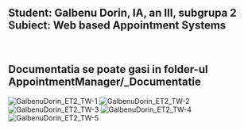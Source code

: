 <h2>
Student: Galbenu Dorin, IA, an III, subgrupa 2 <br/>
Subiect: Web based Appointment Systems
</h2>
<br/>
<h2> Documentatia se poate gasi in folder-ul AppointmentManager/_Documentatie </h2>

![GalbenuDorin_ET2_TW-1](https://user-images.githubusercontent.com/91731551/142015394-e340d500-83f0-48f2-b0c6-077cdd333238.jpg)
![GalbenuDorin_ET2_TW-2](https://user-images.githubusercontent.com/91731551/142015401-7f225b14-7adb-4f04-902e-7b180dd2a138.jpg)
![GalbenuDorin_ET2_TW-3](https://user-images.githubusercontent.com/91731551/142015402-854c9997-bef0-47c7-abb6-458f13d8df78.jpg)
![GalbenuDorin_ET2_TW-4](https://user-images.githubusercontent.com/91731551/142015405-dff8ad69-53f6-492b-8f41-d2ae45e8414a.jpg)
![GalbenuDorin_ET2_TW-5](https://user-images.githubusercontent.com/91731551/142015406-601c0d07-9ad9-41f1-8123-e2ddd02c0aa0.jpg)
